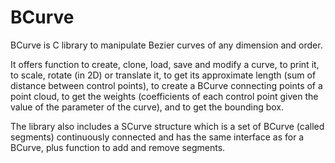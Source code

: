 # BCurve
BCurve is C library to manipulate Bezier curves of any dimension and order.

It offers function to create, clone, load, save and modify a curve, to print it, to scale, rotate (in 2D) or translate it, to get its approximate length (sum of distance between control points), to create a BCurve connecting points of a point cloud, to get the weights (coefficients of each control point given the value of the parameter of the curve), and to get the bounding box.

The library also includes a SCurve structure which is a set of BCurve (called segments) continuously connected and has the same interface as for a BCurve, plus function to add and remove segments.
